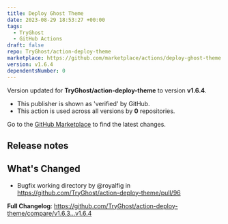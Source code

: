 ```yaml
---
title: Deploy Ghost Theme
date: 2023-08-29 18:53:27 +00:00
tags:
  - TryGhost
  - GitHub Actions
draft: false
repo: TryGhost/action-deploy-theme
marketplace: https://github.com/marketplace/actions/deploy-ghost-theme
version: v1.6.4
dependentsNumber: 0
---
```



Version updated for **TryGhost/action-deploy-theme** to version **v1.6.4**.
- This publisher is shown as 'verified' by GitHub.
- This action is used across all versions by **0** repositories.

Go to the [GitHub Marketplace](https://github.com/marketplace/actions/deploy-ghost-theme) to find the latest changes.

## Release notes

## What's Changed
* Bugfix working directory by @royalfig in https://github.com/TryGhost/action-deploy-theme/pull/96

**Full Changelog**: https://github.com/TryGhost/action-deploy-theme/compare/v1.6.3...v1.6.4
